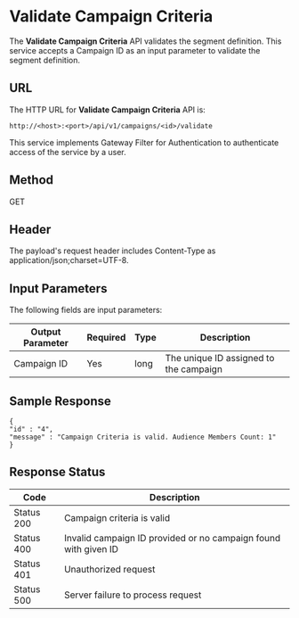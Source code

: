 
# Validate Campaign Criteria

The **Validate Campaign Criteria** API validates the segment definition. This service accepts a Campaign ID as an input parameter to validate the segment definition.

## URL

The HTTP URL for **Validate Campaign Criteria** API is:

```
http://<host>:<port>/api/v1/campaigns/<id>/validate
```

This service implements Gateway Filter for Authentication to authenticate access of the service by a user.

## Method

GET

## Header

The payload's request header includes Content-Type as application/json;charset=UTF-8.

## Input Parameters

The following fields are input parameters:

| Output Parameter | Required | Type | Description                            |
| ---------------- | -------- | ---- | -------------------------------------- |
| Campaign ID      | Yes      | long | The unique ID assigned to the campaign |

## Sample Response

```
{
"id" : "4",
"message" : "Campaign Criteria is valid. Audience Members Count: 1"
}
```

## Response Status

| Code       | Description                                                     |
| ---------- | --------------------------------------------------------------- |
| Status 200 | Campaign criteria is valid                                      |
| Status 400 | Invalid campaign ID provided or no campaign found with given ID |
| Status 401 | Unauthorized request                                            |
| Status 500 | Server failure to process request                               |

